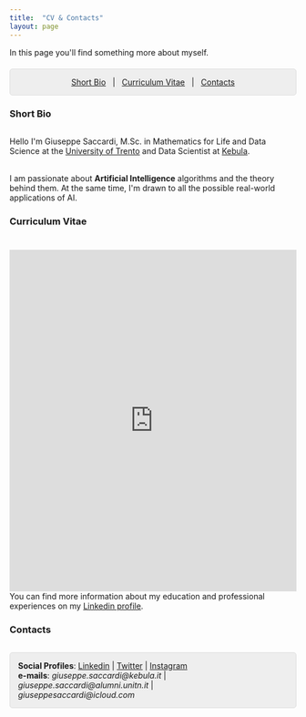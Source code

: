```yaml
---
title:  "CV & Contacts"
layout: page
---
```


In this page you'll find something more about myself.

<p style="background: rgba(0,0,0,0.06) none repeat scroll 0% 0%; border: 1px solid rgb(222, 222, 222); padding: 1em; border-radius: 5px; text-align: center; margin-top:20px">
<a href="#bio">Short Bio</a> &nbsp; | &nbsp; <a href="#cv">Curriculum Vitae</a> &nbsp; | &nbsp; <a href="#contacts">Contacts</a> <br>
</p>

<a href="#bio"></a>
<h3 id="extended-bio" style="margin-bottom:30px">Short Bio</h3>
<p>
Hello I'm Giuseppe Saccardi, M.Sc. in Mathematics for Life and Data Science at the <a href="https://www.unitn.it/en">University of Trento</a> and Data Scientist at <a href="https://kebula.it">Kebula</a>. 

<br> I am passionate about <strong>Artificial Intelligence</strong> algorithms and the theory behind them. At the same time, I'm drawn to all the possible real-world applications of AI. 
</p>

<a href="#cv"></a>
<h3 id="cv" style="margin-bottom: 40px;">Curriculum Vitae</h3>

<iframe src="https://www.dropbox.com/s/ykuj6295zwlp1fw/GiuseppeSaccardiCV.pdf?raw=1" width="100%" height="600" allowfullscreen="allowfullscreen" frameborder="0"></iframe>

<br>
You can find more information about my education and professional experiences on my <a href="https://www.linkedin.com/in/giuseppesaccardimathndata/">Linkedin profile</a>.
<a href="#contacts"></a>
<h3 style="margin-bottom:30px;" id="contacts">Contacts</h3>

<p style="background: rgba(0,0,0,0.06) none repeat scroll 0% 0%; border: 1px solid rgb(222, 222, 222); padding: 1em; border-radius: 5px;">
<strong>Social Profiles</strong>: <a href="https://it.linkedin.com/in/giuseppesaccardimathndata">Linkedin</a> |  <a href="https://twitter.com/GiuseppeSaccar3">Twitter</a> | <a href="https://instagram.com/peppe_sacc/">Instagram</a> <br>
<strong>e-mails</strong>: <em>giuseppe.saccardi@kebula.it</em> | <em>giuseppe.saccardi@alumni.unitn.it</em> | <br> <em>giuseppesaccardi@icloud.com<em> </p>

